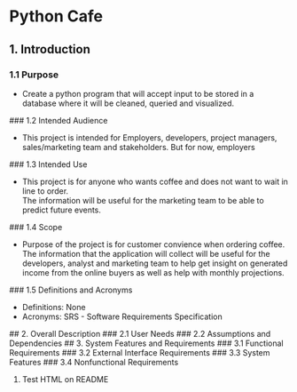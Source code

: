 # Python Cafe
## 1. Introduction
### 1.1 Purpose
  <ul>
    <li>Create a python program that will accept input to be stored in a database where it will be cleaned, queried and visualized.</li>
  </ul>
### 1.2 Intended Audience
  <ul>
   <li>This project is intended for Employers, developers, project managers, sales/marketing team and stakeholders. But for now, employers</li>
  </ul>
### 1.3 Intended Use
  <ul>
    <li>This project is for anyone who wants coffee and does not want to wait in line to order.</br> The information will be useful for the marketing team to be able to predict future events.</li>
  </ul>
### 1.4 Scope
  <ul>
    <li>Purpose of the project is for customer convience when ordering coffee.</br> The information that the application will collect will be useful for 
		the developers, analyst and marketing team to help get insight on generated income from the online buyers as well as help with monthly projections.</li>
  </ul>
### 1.5 Definitions and Acronyms
  <ul>
    <li>Definitions: None</li>
    <li>Acronyms: SRS - Software Requirements Specification</li>
  </ul>
## 2. Overall Description
### 2.1 User Needs
### 2.2 Assumptions and Dependencies
## 3. System Features and Requirements
### 3.1 Functional Requirements
### 3.2 External Interface Requirements
### 3.3 System Features
### 3.4 Nonfunctional Requirements

<ol>
  <li>Test HTML on README</li>
</ol>
